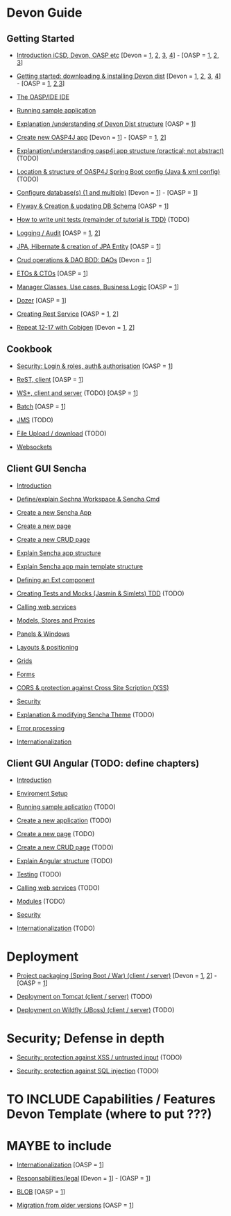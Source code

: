 # Devon Guide

## Getting Started

- [Introduction iCSD, Devon, OASP etc](https://github.com/devonfw/devon/wiki/devon-guide-introduction) [Devon = [1](https://github.com/devonfw/devon/wiki/tutorial-devon-introduction), [2](https://github.com/devonfw/devon/wiki/tutorial-devon-documentation), [3](https://github.com/devonfw/devon/wiki/tutorial-devon-modules), [4](https://github.com/devonfw/devon/wiki/tutorial-introduction)] - [OASP = [1](https://github.com/oasp/oasp4j/wiki), [2](https://github.com/oasp/oasp4j/wiki/architecture), [3](https://github.com/oasp/oasp4j/wiki/tutorial-introduction)]

- [Getting started: downloading & installing Devon dist](https://github.com/devonfw/devon/wiki/devon-guide-getting-started) [Devon = [1](https://github.com/devonfw/devon/wiki/tutorial-devon-documentation), [2](https://github.com/devonfw/devon/wiki/tutorial-environment), [3](https://github.com/devonfw/devon/wiki/tutorial-sample), [4](https://github.com/devonfw/devon/wiki/tutorial-components)] - [OASP = [1](https://github.com/oasp/oasp4j/wiki/oasp-ide-setup), [2](https://github.com/oasp/oasp4j/wiki/coding-tools),[3](https://github.com/oasp/oasp4j/wiki/oasp-Deploy-&-Run-OASP-locally)]

- [The OASP/IDE IDE](https://github.com/devonfw/devon/wiki/devon-guide-ide)

- [Running sample application](https://github.com/devonfw/devon/wiki/devon-guide-running-sample-application)

- [Explanation /understanding of Devon Dist structure](https://github.com/devonfw/devon/wiki/devon-guide-devon-structure)  [OASP = [1](https://github.com/oasp/oasp4j/wiki/tutorial-sample)]

- [Create new OASP4J app](https://github.com/devonfw/devon/wiki/devon-guide-newapp) [Devon = [1](https://github.com/devonfw/devon/wiki/tutorial-newapp)] - [OASP = [1](https://github.com/oasp/oasp4j/wiki/tutorial-newapp), [2](https://github.com/oasp/oasp4j/wiki/oasp-Deploy-&-Run-OASP-locally)]

- [Explanation/understanding oasp4j app structure (practical; not abstract)](https://github.com/devonfw/devon/wiki/devon-guide-oasp-app-structure) (TODO) 

- [Location & structure of OASP4J Spring Boot config (Java & xml config)](https://github.com/devonfw/devon/wiki/devon-guide-oasp-spring-config) (TODO) 

- [Configure database(s) (1 and multiple)](https://github.com/devonfw/devon/wiki/devon-guide-configure-database) [Devon = [1](https://github.com/devonfw/devon/wiki/Database-Configuration-Guide)] - [OASP = [1](https://github.com/oasp/oasp4j/wiki/guide-database-migration)]

- [Flyway & Creation & updating DB Schema](https://github.com/devonfw/devon/wiki/devon-guide-flyway) [OASP = [1](https://github.com/oasp/oasp4j/wiki/guide-database-migration)]

- [How to write unit tests (remainder of tutorial is TDD)](https://github.com/devonfw/devon/wiki/devon-guide-unit-test) (TODO) 

- [Logging / Audit](https://github.com/devonfw/devon/wiki/devon-guide-logging-audit) [OASP = [1](https://github.com/oasp/oasp4j/wiki/guide-auditing), [2](https://github.com/oasp/oasp4j/wiki/guide-logging)]

- [JPA, Hibernate & creation of JPA Entity](https://github.com/devonfw/devon/wiki/devon-guide-dataaccess-layer) [OASP = [1](https://github.com/oasp/oasp4j/wiki/guide-dataaccess-layer)]

- [Crud operations & DAO BDD: DAOs](https://github.com/devonfw/devon/wiki/devon-guide-crud) [Devon = [1](https://github.com/devonfw/devon/wiki/tutorial-crud)]

- [ETOs & CTOs](https://github.com/devonfw/devon/wiki/devon-guide-transferobject) [OASP = [1](https://github.com/oasp/oasp4j/wiki/guide-transferobject)]

- [Manager Classes, Use cases, Business Logic](https://github.com/devonfw/devon/wiki/devon-guide-logic-layer) [OASP = [1](https://github.com/oasp/oasp4j/wiki/guide-logic-layer)]

- [Dozer](https://github.com/devonfw/devon/wiki/devon-guide-dozer) [OASP = [1](https://github.com/oasp/oasp4j/wiki/guide-beanmapping)]

- [Creating Rest Service](https://github.com/devonfw/devon/wiki/devon-guide-creating-rest-service) [OASP = [1](https://github.com/oasp/oasp4j/wiki/decision-service-framework), [2](https://github.com/oasp/oasp4j/wiki/guide-service-layer)]

- [Repeat 12-17 with Cobigen](https://github.com/devonfw/devon/wiki/devon-guide-cobigen) [Devon = [1](https://github.com/devonfw/devon/wiki/tutorial-devon-generator), [2](https://github.com/devonfw/tools-cobigen/wiki/CobiGen)]

## Cookbook 
- [Security: Login & roles, auth& authorisation](https://github.com/devonfw/devon/wiki/devon-guide-security) [OASP = [1](https://github.com/oasp/oasp4j/wiki/guide-security)]

- [ReST, client](https://github.com/devonfw/devon/wiki/devon-guide-rest-client) [OASP = [1](https://github.com/oasp/oasp4j/wiki/guide-service-layer#rest)]

- [WS*, client and server](https://github.com/devonfw/devon/wiki/devon-guide-ws-client-server) (TODO) [OASP = [1](https://github.com/oasp/oasp4j/wiki/decision-service-framework)]

- [Batch](https://github.com/devonfw/devon/wiki/devon-guide-batch-layer) [OASP = [1](https://github.com/oasp/oasp4j/wiki/guide-batch-layer)]

- [JMS](https://github.com/devonfw/devon/wiki/devon-guide-jms) (TODO) 

- [File Upload / download](https://github.com/devonfw/devon/wiki/devon-guide-file-update-download) (TODO) 

- [Websockets](https://github.com/devonfw/devon/wiki/devon-guide-websockets) 

## Client GUI Sencha

- [Introduction](https://github.com/devonfw/devon/wiki/devon-guide-sencha-introduction)

- [Define/explain Sechna Workspace & Sencha Cmd](https://github.com/devonfw/devon/wiki/devon-guide-sencha-workspace-cmd)

- [Create a new Sencha App](https://github.com/devonfw/devon/wiki/devon-guide-sencha-newapp)

- [Create a new page](https://github.com/devonfw/devon/wiki/devon-guide-sencha-page)

- [Create a new CRUD page](https://github.com/devonfw/devon/wiki/devon-guide-sencha-crud)

- [Explain Sencha app structure](https://github.com/devonfw/devon/wiki/devon-guide-sencha-app-structure) 

- [Explain Sencha app main template structure](https://github.com/devonfw/devon/wiki/devon-guide-sencha-app-maintemplate)

- [Defining an Ext component](https://github.com/devonfw/devon/wiki/devon-guide-sencha-define-ext-component) 

- [Creating Tests and Mocks (Jasmin & Simlets) TDD](https://github.com/devonfw/devon/wiki/devon-guide-sencha-creating-tests-mocks) (TODO) 

- [Calling web services](https://github.com/devonfw/devon/wiki/devon-guide-sencha-calling-web-service)

- [Models, Stores and Proxies](https://github.com/devonfw/devon/wiki/devon-guide-sencha-models-stores-proxies) 

- [Panels & Windows](https://github.com/devonfw/devon/wiki/devon-guide-sencha-panels-windows)

- [Layouts & positioning](https://github.com/devonfw/devon/wiki/devon-guide-sencha-layouts-positioning)

- [Grids](https://github.com/devonfw/devon/wiki/devon-guide-sencha-grids)

- [Forms](https://github.com/devonfw/devon/wiki/devon-guide-sencha-forms)

- [CORS & protection against Cross Site Scription (XSS)](https://github.com/devonfw/devon/wiki/devon-guide-sencha-cors) 

- [Security](https://github.com/devonfw/devon/wiki/devon-guide-sencha-security)

- [Explanation & modifying Sencha Theme](https://github.com/devonfw/devon/wiki/devon-guide-sencha-theme) (TODO) 

- [Error processing](https://github.com/devonfw/devon/wiki/devon-guide-sencha-error-processing)

- [Internationalization](https://github.com/devonfw/devon/wiki/devon-guide-sencha-i18n)

## Client GUI Angular (TODO: define chapters) 

- [Introduction](https://github.com/devonfw/devon/wiki/devon-guide-angular-introduction) 

- [Enviroment Setup](https://github.com/devonfw/devon/wiki/devon-guide-angular-enviroment-setup) 

- [Running sample aplication](https://github.com/devonfw/devon/wiki/devon-guide-angular-sample-application) (TODO)

- [Create a new application](https://github.com/devonfw/devon/wiki/devon-guide-angular-newapp) (TODO)

- [Create a new page](https://github.com/devonfw/devon/wiki/devon-guide-angular-newpage) (TODO)

- [Create a new CRUD page](https://github.com/devonfw/devon/wiki/devon-guide-angular-crud) (TODO)

- [Explain Angular structure](https://github.com/devonfw/devon/wiki/devon-guide-angular-structure) (TODO)

- [Testing](https://github.com/devonfw/devon/wiki/devon-guide-angular-testing) (TODO)
 
- [Calling web services](https://github.com/devonfw/devon/wiki/devon-guide-angular-services) (TODO)

- [Modules](https://github.com/devonfw/devon/wiki/devon-guide-angular-modules) (TODO)

- [Security](https://github.com/devonfw/devon/wiki/devon-guide-angular-security)
 
- [Internationalization](https://github.com/devonfw/devon/wiki/devon-guide-angular-i18n) (TODO)

# Deployment

- [Project packaging (Spring Boot / War) (client / server)](https://github.com/devonfw/devon/wiki/devon-guide-project-packaging) [Devon = [1](https://github.com/devonfw/devon/wiki/tutorial-packaging), [2](https://github.com/devonfw/devon/wiki/tutorial-devon-jspackaging)] - [OASP = [1](https://github.com/oasp/oasp4j/wiki/tutorial-packaging)]

- [Deployment on Tomcat (client / server)](https://github.com/devonfw/devon/wiki/devon-guide-deployment-tomcat) (TODO) 

- [Deployment on Wildfly (JBoss) (client / server)](https://github.com/devonfw/devon/wiki/devon-guide-deployment-wildfly) (TODO) 


# Security; Defense in depth

- [Security: protection against XSS / untrusted input](https://github.com/devonfw/devon/wiki/devon-guide-security-protection-ageinst-xss-untrused) (TODO) 

- [Security: protection against SQL injection](https://github.com/devonfw/devon/wiki/devon-guide-security-protection-ageinst-sql-injection) (TODO) 


# TO INCLUDE Capabilities / Features Devon Template  (where to put ???)


# MAYBE to include

- [Internationalization](https://github.com/devonfw/devon/wiki/devon-guide-i18n) [OASP = [1](https://github.com/oasp/oasp4j/wiki/guide-i18n)]

- [Responsabilities/legal](https://github.com/devonfw/devon/wiki/devon-guide-responsabilities) [Devon = [1](https://github.com/devonfw/devon/wiki/devon-responsibilities)] - [OASP = [1](http://oasp.github.io/terms-of-use.html)]

- [BLOB](https://github.com/devonfw/devon/wiki/devon-guide-blob-support) [OASP = [1](https://github.com/oasp/oasp4j/wiki/guide-BLOB-support)]

- [Migration from older versions](https://github.com/devonfw/devon/wiki/devon-guide-migration-from-oasp4j-1.5.0-to-2.0.0)  [OASP = [1](https://github.com/oasp/oasp4j/wiki/Migration-Guide-from-OASP4j-1.5.0-to-OASP4j-2.0.0)]